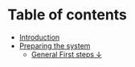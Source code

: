 # Table of contents

* [Introduction](README.md)
* [Preparing the system](system-pre-requisites/README.md)
  * [General First steps ↓](system-pre-requisites/general-first-steps.md)

